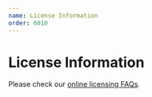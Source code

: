 ```yaml
---
name: License Information
order: 6010
---
```


# License Information

Please check our [online licensing FAQs](https://www.royalapps.com/go/kb-server-main-licenseagreement).
